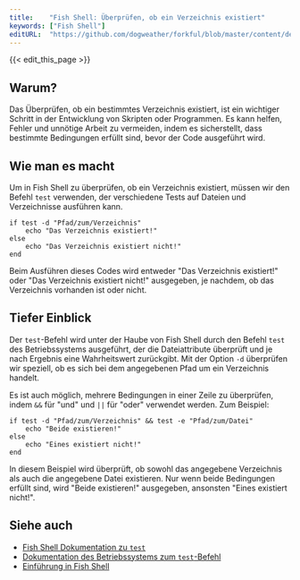 ```yaml
---
title:    "Fish Shell: Überprüfen, ob ein Verzeichnis existiert"
keywords: ["Fish Shell"]
editURL:  "https://github.com/dogweather/forkful/blob/master/content/de/fish-shell/checking-if-a-directory-exists.md"
---
```


{{< edit_this_page >}}

## Warum?

Das Überprüfen, ob ein bestimmtes Verzeichnis existiert, ist ein wichtiger Schritt in der Entwicklung von Skripten oder Programmen. Es kann helfen, Fehler und unnötige Arbeit zu vermeiden, indem es sicherstellt, dass bestimmte Bedingungen erfüllt sind, bevor der Code ausgeführt wird.

## Wie man es macht

Um in Fish Shell zu überprüfen, ob ein Verzeichnis existiert, müssen wir den Befehl `test` verwenden, der verschiedene Tests auf Dateien und Verzeichnisse ausführen kann.

```Fish Shell
if test -d "Pfad/zum/Verzeichnis"
    echo "Das Verzeichnis existiert!"
else
    echo "Das Verzeichnis existiert nicht!"
end
```

Beim Ausführen dieses Codes wird entweder "Das Verzeichnis existiert!" oder "Das Verzeichnis existiert nicht!" ausgegeben, je nachdem, ob das Verzeichnis vorhanden ist oder nicht.

## Tiefer Einblick

Der `test`-Befehl wird unter der Haube von Fish Shell durch den Befehl `test` des Betriebssystems ausgeführt, der die Dateiattribute überprüft und je nach Ergebnis eine Wahrheitswert zurückgibt. Mit der Option `-d` überprüfen wir speziell, ob es sich bei dem angegebenen Pfad um ein Verzeichnis handelt.

Es ist auch möglich, mehrere Bedingungen in einer Zeile zu überprüfen, indem `&&` für "und" und `||` für "oder" verwendet werden. Zum Beispiel:

```Fish Shell
if test -d "Pfad/zum/Verzeichnis" && test -e "Pfad/zum/Datei"
    echo "Beide existieren!"
else
    echo "Eines existiert nicht!"
end
```

In diesem Beispiel wird überprüft, ob sowohl das angegebene Verzeichnis als auch die angegebene Datei existieren. Nur wenn beide Bedingungen erfüllt sind, wird "Beide existieren!" ausgegeben, ansonsten "Eines existiert nicht!".

## Siehe auch

- [Fish Shell Dokumentation zu `test`](https://fishshell.com/docs/current/cmds/test.html)
- [Dokumentation des Betriebssystems zum `test`-Befehl](https://www.gnu.org/software/coreutils/manual/html_node/test-invocation.html)
- [Einführung in Fish Shell](https://fishshell.com/docs/current/tutorial.html)